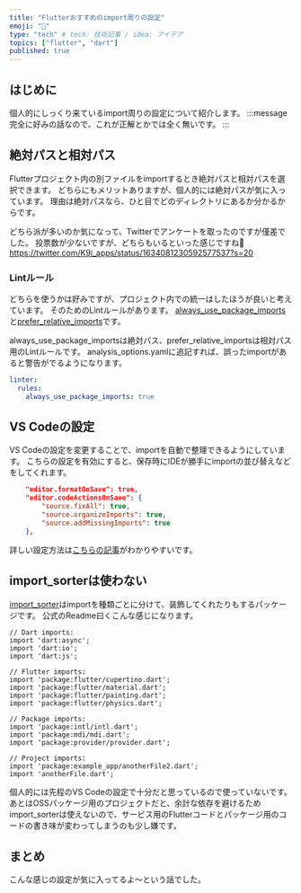 ```yaml
---
title: "Flutterおすすめのimport周りの設定"
emoji: "👾"
type: "tech" # tech: 技術記事 / idea: アイデア
topics: ["flutter", "dart"]
published: true
---
```

## はじめに
個人的にしっくり来ているimport周りの設定について紹介します。
:::message
完全に好みの話なので、これが正解とかでは全く無いです。
:::

## 絶対パスと相対パス
Flutterプロジェクト内の別ファイルをimportするとき絶対パスと相対パスを選択できます。
どちらにもメリットありますが、個人的には絶対パスが気に入っています。
理由は絶対パスなら、ひと目でどのディレクトリにあるか分かるからです。

どちら派が多いのか気になって、Twitterでアンケートを取ったのですが僅差でした。
投票数が少ないですが、どちらもいるといった感じですね👀
https://twitter.com/K9i_apps/status/1634081230592577537?s=20

### Lintルール
どちらを使うかは好みですが、プロジェクト内での統一はしたほうが良いと考えています。
そのためのLintルールがあります。
[always_use_package_imports](https://dart-lang.github.io/linter/lints/always_use_package_imports.html)と[prefer_relative_imports](https://dart-lang.github.io/linter/lints/prefer_relative_imports.html)です。

always_use_package_importsは絶対パス、prefer_relative_importsは相対パス用のLintルールです。
analysis_options.yamlに追記すれば、誤ったimportがあると警告がでるようになります。
```yaml:analysis_options.yaml
linter:
  rules:
    always_use_package_imports: true
```

## VS Codeの設定
VS Codeの設定を変更することで、importを自動で整理できるようにしています。
こちらの設定を有効にすると、保存時にIDEが勝手にimportの並び替えなどをしてくれます。

```json:settings.json
    "editor.formatOnSave": true,
    "editor.codeActionsOnSave": {
        "source.fixAll": true,
        "source.organizeImports": true,
        "source.addMissingImports": true
    },
```

詳しい設定方法は[こちらの記事](https://zenn.dev/inari_sushio/articles/0f4c606c8340ee#%E3%83%95%E3%82%A1%E3%82%A4%E3%83%AB%E4%BF%9D%E5%AD%98%E6%99%82%E3%81%AE%E8%87%AA%E5%8B%95%E3%82%A2%E3%82%AF%E3%82%B7%E3%83%A7%E3%83%B3%E3%82%92%E8%BF%BD%E5%8A%A0%E3%81%99%E3%82%8B)がわかりやすいです。


## import_sorterは使わない
[import_sorter](https://pub.dev/packages/import_sorter)はimportを種類ごとに分けて、装飾してくれたりもするパッケージです。
公式のReadme曰くこんな感じになります。
```dart:import_sorter適用例
// Dart imports:
import 'dart:async';
import 'dart:io';
import 'dart:js';

// Flutter imports:
import 'package:flutter/cupertino.dart';
import 'package:flutter/material.dart';
import 'package:flutter/painting.dart';
import 'package:flutter/physics.dart';

// Package imports:
import 'package:intl/intl.dart';
import 'package:mdi/mdi.dart';
import 'package:provider/provider.dart';

// Project imports:
import 'package:example_app/anotherFile2.dart';
import 'anotherFile.dart';
```

個人的には先程のVS Codeの設定で十分だと思っているので使っていないです。
あとはOSSパッケージ用のプロジェクトだと、余計な依存を避けるためimport_sorterは使えないので、サービス用のFlutterコードとパッケージ用のコードの書き味が変わってしまうのも少し嫌です。

## まとめ
こんな感じの設定が気に入ってるよ〜という話でした。